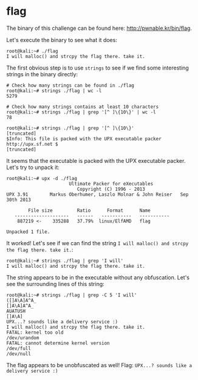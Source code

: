 # flag

The binary of this challenge can be found here: <http://pwnable.kr/bin/flag>.

Let's execute the binary to see what it does:

```
root@kali:~# ./flag
I will malloc() and strcpy the flag there. take it.
```


The first obvious step is to use `strings` to see if we find some interesting strings in the binary directly:

```
# Check how many strings can be found in ./flag
root@kali:~# strings ./flag | wc -l
5279

# Check how many strings contains at least 10 characters
root@kali:~# strings ./flag | grep '[^ ]\{10\}' | wc -l
78

root@kali:~# strings ./flag | grep '[^ ]\{10\}'
[truncated]
$Info: This file is packed with the UPX executable packer http://upx.sf.net $
[truncated]
```

It seems that the executable is packed with the UPX executable packer. Let's try to unpack it:

```
root@kali:~# upx -d ./flag
                       Ultimate Packer for eXecutables
                          Copyright (C) 1996 - 2013
UPX 3.91        Markus Oberhumer, Laszlo Molnar & John Reiser   Sep 30th 2013

        File size         Ratio      Format      Name
   --------------------   ------   -----------   -----------
    887219 <-    335288   37.79%  linux/ElfAMD   flag

Unpacked 1 file.
```

It worked! Let's see if we can find the string `I will malloc() and strcpy the flag there. take it.`:

```
root@kali:~# strings ./flag | grep 'I will'
I will malloc() and strcpy the flag there. take it.
```

The string appears to be in the executable without any obfuscation. Let's see the surrounding lines of this string:

```
root@kali:~# strings ./flag | grep -C 5 'I will'
([]A\A]A^A_
[]A\A]A^A_
AUATUSH
[]A\A]
UPX...? sounds like a delivery service :)
I will malloc() and strcpy the flag there. take it.
FATAL: kernel too old
/dev/urandom
FATAL: cannot determine kernel version
/dev/full
/dev/null
```

The flag appears to be unobfuscated as well! Flag: `UPX...? sounds like a delivery service :)`